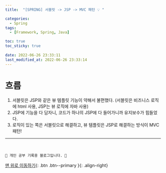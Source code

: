 ```yaml
---
title:  "[SPRING] 서블릿 -> JSP -> MVC 패턴 💡 "

categories:
  - Spring
tags:
  - [Framework, Spring, Java]

toc: true
toc_sticky: true
 
date: 2022-06-26 23:33:11
last_modified_at: 2022-06-26 23:33:14
---
```


# 흐름
1. 서블릿은 JSP와 같은 뷰 템플릿 기능이 약해서 불편했다. (서블릿은 비즈니스 로직에 html 사용, JSP는 뷰 로직에 자바 사용)
2. JSP에 기능을 다 담자니, 코드가 하나의 JSP에 다 들어가니까 유지보수가 힘들었다.
3. 로직이 있는 쪽은 서블릿으로 해결하고, 뷰 템플릿은 JSP로 해결하는 방식이 MVC 패턴!







***
<br>

    💛 개인 공부 기록용 블로그입니다. 👻

[맨 위로 이동하기](#){: .btn .btn--primary }{: .align-right}